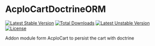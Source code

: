 AcploCartDoctrineORM
=================
[![Latest Stable Version](https://poser.pugx.org/acplo/acplocart-doctrine-orm/v/stable)](https://packagist.org/packages/acplo/acplocart-doctrine-orm) [![Total Downloads](https://poser.pugx.org/acplo/acplocart-doctrine-orm/downloads)](https://packagist.org/packages/acplo/acplocart-doctrine-orm) [![Latest Unstable Version](https://poser.pugx.org/acplo/acplocart-doctrine-orm/v/unstable)](https://packagist.org/packages/acplo/acplocart-doctrine-orm) [![License](https://poser.pugx.org/acplo/acplocart-doctrine-orm/license)](https://packagist.org/packages/acplo/acplocart-doctrine-orm)


Addon module form AcploCart to persist the cart with doctrine

